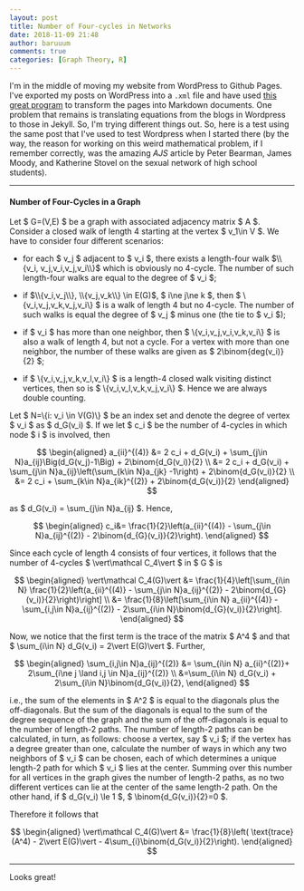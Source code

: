 ```yaml
---
layout: post
title: Number of Four-cycles in Networks
date: 2018-11-09 21:48
author: baruuum
comments: true
categories: [Graph Theory, R]
---
```


I'm in the middle of moving my website from WordPress to Github Pages. I've exported my posts on WordPress into a `.xml` file and have used [this great program](https://github.com/theaob/wpXml2Jekyll) to transform the pages into Markdown documents. One problem that remains is translating equations from the blogs in Wordpress to those in Jekyll. So, I'm trying different things out. So, here is a test using the same post that I've used to test Wordpress when I started there (by the way, the reason for working on this weird mathematical problem, if I remember correctly, was the amazing <em>AJS</em> article by Peter Bearman, James Moody, and Katherine Stovel on the sexual network of high school students).

<hr />

#### Number of Four-Cycles in a Graph

Let $ G=(V,E) $ be a graph with associated adjacency matrix $ A $. Consider a closed walk of length 4 starting at the vertex $ v_1\in V $. We have to consider four different scenarios:

- for each $ v_j $ adjacent to $ v_i $, there exists a length-four walk $\\{v_i, v_j,v_i,v_j,v_i\\}$ which is obviously no 4-cycle. The number of such length-four walks are equal to the degree of $ v_i $;

- if $\\{v_i,v_j\\}, \\{v_j,v_k\\} \in E(G)$, $ i\ne j\ne k $, then $ \\{v_i,v_j,v_k,v_j,v_i\\} $ is a walk of length 4 but no 4-cycle. The number of such walks is equal the degree of $ v_j $ minus one (the tie to $ v_i $);

- if $ v_i $ has more than one neighbor, then $ \\{v_i,v_j,v_i,v_k,v_i\\} $ is also a walk of length 4, but not a cycle. For a vertex with more than one neighbor, the number of these walks are given as $ 2\binom{deg(v_i)}{2} $;

- if $ \\{v_i,v_j,v_k,v_l,v_i\\} $ is a length-4 closed walk visiting distinct vertices, then so is $ \\{v_i,v_l,v_k,v_j,v_i\\} $. Hence we are always double counting.

Let $ N=\\{i: v_i \in V(G)\\} $ be an index set and denote the degree of vertex $ v_i $ as $ d_G(v_i) $. If we let $ c_i $ be the number of 4-cycles in which node $ i $ is involved, then

$$  \begin{aligned} a_{ii}^{(4)} &= 2 c_i + d_G(v_i) + \sum_{j\in N}a_{ij}\Big(d_G(v_j)-1\Big) + 2\binom{d_G(v_i)}{2} \\ &= 2 c_i + d_G(v_i) + \sum_{j\in N}a_{ij}\left(\sum_{k\in N}a_{jk} -1\right) + 2\binom{d_G(v_i)}{2} \\ &= 2 c_i + \sum_{k\in N}a_{ik}^{(2)} + 2\binom{d_G(v_i)}{2} \end{aligned}  $$

as $ d_G(v_i) = \sum_{j\in N}a_{ij} $. Hence,

$$  \begin{aligned} c_i&= \frac{1}{2}\left(a_{ii}^{(4)} - \sum_{j\in N}a_{ij}^{(2)} - 2\binom{d_{G}(v_i)}{2}\right). \end{aligned}  $$

Since each cycle of length 4 consists of four vertices, it follows that the number of 4-cycles $ \vert\mathcal C_4\vert $ in $ G $ is

$$  \begin{aligned} \vert\mathcal C_4(G)\vert &= \frac{1}{4}\left[\sum_{i\in N} \frac{1}{2}\left(a_{ii}^{(4)} - \sum_{j\in N}a_{ij}^{(2)} - 2\binom{d_{G}(v_i)}{2}\right)\right] \\ &= \frac{1}{8}\left[\sum_{i\in N} a_{ii}^{(4)} - \sum_{i,j\in N}a_{ij}^{(2)} - 2\sum_{i\in N}\binom{d_{G}(v_i)}{2}\right]. \end{aligned}  $$

Now, we notice that the first term is the trace of the matrix $ A^4 $ and that $ \sum_{i\in N} d_G(v_i) = 2\vert E(G)\vert $. Further,

$$  \begin{aligned} \sum_{i,j\in N}a_{ij}^{(2)} &= \sum_{i\in N} a_{ii}^{(2)}+ 2\sum_{i\ne j \land i,j \in N}a_{ij}^{(2)} \\ &=\sum_{i\in N} d_G(v_i) + 2\sum_{i\in N}\binom{d_G(v_i)}{2}, \end{aligned}  $$

i.e., the sum of the elements in $ A^2 $ is equal to the diagonals plus the off-diagonals. But the sum of the diagonals is equal to the sum of the degree sequence of the graph and the sum of the off-diagonals is equal to the number of length-2 paths. The number of length-2 paths can be calculated, in turn, as follows: choose a vertex, say $ v_i $; if the vertex has a degree greater than one, calculate the number of ways in which any two neighbors of $ v_i $ can be chosen, each of which determines a unique length-2 path for which $ v_i $ lies at the center. Summing over this number for all vertices in the graph gives the number of length-2 paths, as no two different vertices can lie at the center of the same length-2 path. On the other hand, if $ d_G(v_i) \le 1 $, $ \binom{d_G(v_i)}{2}=0 $.

Therefore it follows that

$$  \begin{aligned} \vert\mathcal C_4(G)\vert &= \frac{1}{8}\left( \text{trace}(A^4) - 2\vert E(G)\vert - 4\sum_{i}\binom{d_G(v_i)}{2}\right). \end{aligned}  $$

<hr />

Looks great!